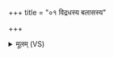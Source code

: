 +++
title = "०१ विद्रधस्य बलासस्य"

+++
<details><summary>मूलम् (VS)</summary>

वि॑द्र॒धस्य॑ ब॒लास॑स्य॒ लोहि॑तस्य वनस्पते। वि॒सल्प॑कस्योषधे॒ मोच्छि॑षः पिशि॒तं च॒न ॥
</details>